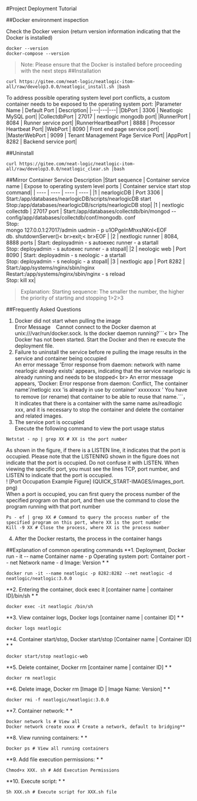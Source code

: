 #Project Deployment Tutorial

##Docker environment inspection

Check the Docker version (return version information indicating that the Docker is installed)
```
docker --version
docker-compose --version
```
>Note: Please ensure that the Docker is installed before proceeding with the next steps
##Installation
```
curl https://gitee.com/neat-logic/neatlogic-itom-all/raw/develop3.0.0/neatlogic_install.sh |bash
```
To address possible operating system level port conflicts, a custom container needs to be exposed to the operating system port:
|Parameter Name | Default Port | Description|
|---|---|---|
|DbPort | 3306 | Neatlogic MySQL port|
|CollectdbPort | 27017 | nextlogic mongodb port|
|RunnerPort | 8084 | Runner service port|
|RunnerHeartbeatPort | 8888 | Processor Heartbeat Port|
|WebPort | 8090 | Front end page service port|
|MasterWebPort | 9099 | Tenant Management Page Service Port|
|AppPort | 8282 | Backend service port|

##Uninstall
```
curl https://gitee.com/neat-logic/neatlogic-itom-all/raw/develop3.0.0/neatlogic_clear.sh |bash
```
##Mirror Container Service Description
|Start sequence | Container service name | Expose to operating system level ports | Container service start stop command|
| ---- | ---- | ---- | ---- |
|1 | nearlogicDB | Port 3306 | Start:/app/databases/nearlogicDB/scripts/nearlogicDB start<br>Stop:/app/databases/nearlogicDB/scripts/nearlogicDB stop|
|1 | nextlogic collectdb | 27017 port | Start:/app/databases/collectdb/bin/mongod -- config/app/databases/collectdb/conf/mongodb. conf<br>Stop:<br>mongo 127.0.0.1:27017/admin uadmin - p u1OPgeInMhxsNKnl<EOF<br>db. shutdownServer()< br>exit;< br>EOF |
|2 | nextlogic runner | 8084, 8888 ports | Start: deployadmin - s autoexec runner - a startall<br>Stop: deployadmin - s autoexec runner - a stopall|
|2 | neologic web | Port 8090 | Start: deployadmin - s neologic - a startall<br>Stop: deployadmin - s neologic - a stopall|
|3 | nextlogic app | Port 8282 | Start:/app/systems/nginx/sbin/nginx<br>Restart:/app/systems/nginx/sbin/nginx - s reload<br>Stop: kill xx|

>Explanation: Starting sequence: The smaller the number, the higher the priority of starting and stopping 1>2>3

##Frequently Asked Questions

1. Docker did not start when pulling the image<br>
Error Message ` ` Cannot connect to the Docker daemon at unix:///var/run/docker.sock. Is the docker daemon running?```< br>
The Docker has not been started. Start the Docker and then re execute the deployment file.
2. Failure to uninstall the service before re pulling the image results in the service and container being occupied<br>
An error message 'Error response from daemon: network with name nearlogic already exists' appears, indicating that the service nearlogic is already running and needs to be stopped< br>
An error message appears, 'Docker: Error response from daemon: Conflict, The container name'/netlogic xxx 'is already in use by container' xxxxxxxx ' You have to remove (or rename) that container to be able to reuse that name.```， It indicates that there is a container with the same name as/readlogic xxx, and it is necessary to stop the container and delete the container and related images.
3. The service port is occupied<br>
Execute the following command to view the port usage status<br>
```
Netstat - np | grep XX # XX is the port number
```
As shown in the figure, if there is a LISTEN line, it indicates that the port is occupied. Please note that the LISTENING shown in the figure does not indicate that the port is occupied. Do not confuse it with LISTEN. When viewing the specific port, you must see the lines TCP, port number, and LISTEN to indicate that the port is occupied.<br>
! [Port Occupation Example Figure] (QUICK_START-IMAGES/images_port. png)<br>
When a port is occupied, you can first query the process number of the specified program on that port, and then use the command to close the program running with that port number
```
Ps - ef | grep XX # Command to query the process number of the specified program on this port, where XX is the port number
Kill -9 XX # Close the process, where XX is the process number
```
4. After the Docker restarts, the process in the container hangs

##Explanation of common operating commands
**1. Deployment, Docker run - it -- name Container name - p Operating system port: Container port -- net Network name - d Image: Version * *<br>
```
docker run -it --name neatlogic -p 8282:8282 --net neatlogic -d neatlogic/neatlogic:3.0.0
```
**2. Entering the container, dock exec it [container name | container ID]/bin/sh * *<br>
```
docker exec -it neatlogic /bin/sh
```
**3. View container logs, Docker logs [container name | container ID] * *<br>
```
docker logs neatlogic
```
**4. Container start/stop, Docker start/stop [Container name | Container ID] * *<br>
```
docker start/stop neatlogic-web
```
**5. Delete container, Docker rm [container name | container ID] * *<br>
```
docker rm neatlogic
```
**6. Delete image, Docker rm [Image ID | Image Name: Version] * *<br>

```
docker rmi -f neatlogic/neatlogic:3.0.0
```
**7. Container network: * *<br>

```
Docker network ls # View all
Docker network create xxxx # Create a network, default to bridging**
```
**8. View running containers: * *<br>
```
Docker ps # View all running containers
```
**9. Add file execution permissions: * *<br>
```
Chmod+x XXX. sh # Add Execution Permissions
```
**10. Execute script: * *<br>
```
Sh XXX.sh # Execute script for XXX.sh file
```